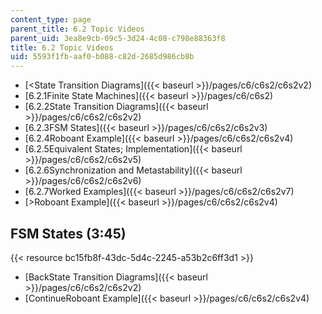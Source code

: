 ```yaml
---
content_type: page
parent_title: 6.2 Topic Videos
parent_uid: 3ea8e9cb-09c5-3d24-4c08-c798e88363f8
title: 6.2 Topic Videos
uid: 5593f1fb-aaf0-b088-c82d-2685d986cb8b
---
```


*   [<State Transition Diagrams]({{< baseurl >}}/pages/c6/c6s2/c6s2v2)
*   [6.2.1Finite State Machines]({{< baseurl >}}/pages/c6/c6s2)
*   [6.2.2State Transition Diagrams]({{< baseurl >}}/pages/c6/c6s2/c6s2v2)
*   [6.2.3FSM States]({{< baseurl >}}/pages/c6/c6s2/c6s2v3)
*   [6.2.4Roboant Example]({{< baseurl >}}/pages/c6/c6s2/c6s2v4)
*   [6.2.5Equivalent States; Implementation]({{< baseurl >}}/pages/c6/c6s2/c6s2v5)
*   [6.2.6Synchronization and Metastability]({{< baseurl >}}/pages/c6/c6s2/c6s2v6)
*   [6.2.7Worked Examples]({{< baseurl >}}/pages/c6/c6s2/c6s2v7)
*   [\>Roboant Example]({{< baseurl >}}/pages/c6/c6s2/c6s2v4)

FSM States (3:45)
-----------------

{{< resource bc15fb8f-43dc-5d4c-2245-a53b2c6ff3d1 >}}

*   [BackState Transition Diagrams]({{< baseurl >}}/pages/c6/c6s2/c6s2v2)
*   [ContinueRoboant Example]({{< baseurl >}}/pages/c6/c6s2/c6s2v4)